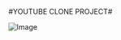 #YOUTUBE CLONE PROJECT#




![Image](https://github.com/user-attachments/assets/7b559cb5-b4f9-43c5-baab-7cefccca9220)
